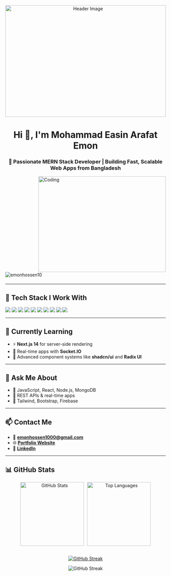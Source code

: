 <!-- Header GIF -->
<div align="center ">
  <img src="https://miro.medium.com/v2/resize:fit:3200/0*de0IdiUSoJTwgsys.gif" alt="Header Image" width="100%" style="height: 350px; object-fit: cover;" />
</div>


<h1 align="center">Hi 👋, I'm Mohammad Easin Arafat Emon</h1>
<h3 align="center">🚀 Passionate MERN Stack Developer | Building Fast, Scalable Web Apps from Bangladesh</h3>

<img align="right" alt="Coding" width="400" height="300" src="https://i.pinimg.com/originals/81/17/8b/81178b47a8598f0c81c4799f2cdd4057.gif"/>

<p align="left" style="margin: 20px 0;">
  <img src="https://komarev.com/ghpvc/?username=emonhossen10&label=Profile%20views&color=0e75b6&style=flat" alt="emonhossen10" />
</p>

---

## 🚀 Tech Stack I Work With

<p align="left"  >
  <img src="https://img.shields.io/badge/JavaScript-F7DF1E?logo=javascript&logoColor=black&style=for-the-badge" />
  <img src="https://img.shields.io/badge/React-20232A?logo=react&logoColor=61DAFB&style=for-the-badge" />
  <img src="https://img.shields.io/badge/Node.js-339933?logo=nodedotjs&logoColor=white&style=for-the-badge" />
  <img src="https://img.shields.io/badge/Express.js-000000?logo=express&logoColor=white&style=for-the-badge" />
  <img src="https://img.shields.io/badge/MongoDB-47A248?logo=mongodb&logoColor=white&style=for-the-badge" />
  <img src="https://img.shields.io/badge/TailwindCSS-38B2AC?logo=tailwind-css&logoColor=white&style=for-the-badge" />
  <img src="https://img.shields.io/badge/Bootstrap-563D7C?logo=bootstrap&logoColor=white&style=for-the-badge" />
  <img src="https://img.shields.io/badge/Git-F05032?logo=git&logoColor=white&style=for-the-badge" />
  <img src="https://img.shields.io/badge/Firebase-FFCA28?logo=firebase&logoColor=black&style=for-the-badge" />
  <img src="https://img.shields.io/badge/Next.js-000000?logo=nextdotjs&logoColor=white&style=for-the-badge" />
</p>

---

## 🌱 Currently Learning

- ⚡ **Next.js 14** for server-side rendering
- 🧠 Real-time apps with **Socket.IO**
- 🎨 Advanced component systems like **shadcn/ui** and **Radix UI**

---

## 💬 Ask Me About

- 🔹 JavaScript, React, Node.js, MongoDB
- 🔹 REST APIs & real-time apps
- 🔹 Tailwind, Bootstrap, Firebase

---

## 📫 Contact Me

- 📧 **emonhossen1000@gmail.com**
- 🌐 [**Portfolio Website**](https://my-portfolio-rouge-eight-67.vercel.app/)
- 💼 [**LinkedIn**](https://www.linkedin.com/in/mohammademon92/)

---

## 📊 GitHub Stats

<div align="center">

  <!-- First row: Stats + Top Languages (same height) -->
  <div style="display: flex; justify-content: center; gap: 10px;">
    <img src="https://github-readme-stats.vercel.app/api?username=emonhossen10&show_icons=true&locale=en&theme=radical" alt="GitHub Stats" height="200" />
    <img src="https://github-readme-stats.vercel.app/api/top-langs/?username=emonhossen10&layout=compact&theme=radical" alt="Top Languages" height="200" />
  </div>

  <br/>

  [![GitHub Streak](https://streak-stats.demolab.com/?user=EmonHossen10)](https://git.io/streak-stats)

  <!-- Second row: GitHub Streak -->
  <img src="https://github-readme-streak-stats.herokuapp.com?user=emonhossen10&theme=radical&hide_border=false" alt="GitHub Streak" />

</div>

